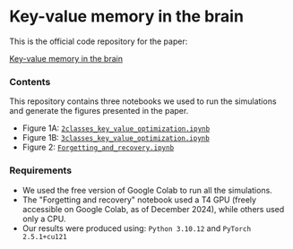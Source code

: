 # Key-value memory in the brain

This is the official code repository for the paper:

[Key-value memory in the brain](https://arxiv.org/abs/2501.02950v1)

### Contents

This repository contains three notebooks we used to run the simulations and generate the figures presented in the paper.

* Figure 1A: [`2classes_key_value_optimization.ipynb`](https://github.com/kazuki-irie/kv-memory-brain/blob/master/2classes_key_value_optimization.ipynb)
* Figure 1B: [`3classes_key_value_optimization.ipynb`](https://github.com/kazuki-irie/kv-memory-brain/blob/master/3classes_key_value_optimization.ipynb)
* Figure 2: [`Forgetting_and_recovery.ipynb`](https://github.com/kazuki-irie/kv-memory-brain/blob/master/Forgetting_and_recovery.ipynb)

### Requirements

* We used the free version of Google Colab to run all the simulations.
* The "Forgetting and recovery" notebook used a T4 GPU (freely accessible on Google Colab, as of December 2024), while others used only a CPU.
* Our results were produced using: `Python 3.10.12` and `PyTorch 2.5.1+cu121`
